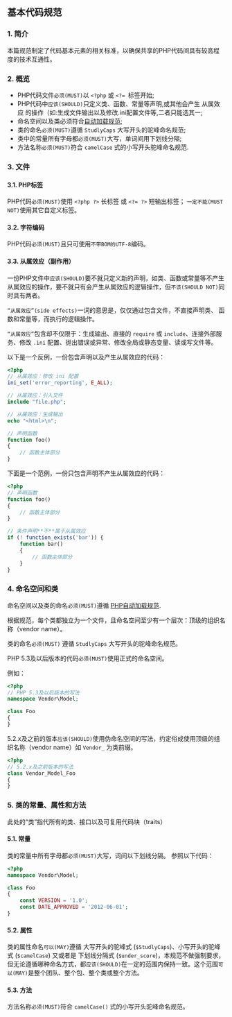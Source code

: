 ## 基本代码规范

### 1. 简介
本篇规范制定了代码基本元素的相关标准，以确保共享的PHP代码间具有较高程度的技术互通性。

### 2. 概览

- PHP代码文件`必须(MUST)`以 `<?php` 或 `<?= `标签开始;
- PHP代码中`应该(SHOULD)`只定义类、函数、常量等声明,或其他会产生 从属效应 的操作（如:生成文件输出以及修改.ini配置文件等,二者只能选其一;
- 命名空间以及类必须符合[自动加载规范](php-psr-4.md);
- 类的命名`必须(MUST)`遵循 `StudlyCaps` 大写开头的驼峰命名规范;
- 类中的常量所有字母都`必须(MUST)`大写，单词间用下划线分隔;
- 方法名称`必须(MUST)`符合 `camelCase` 式的小写开头驼峰命名规范.

### 3. 文件

#### 3.1. PHP标签
PHP代码`必须(MUST)`使用 `<?php ?>` 长标签 或 `<?= ?>` 短输出标签；
`一定不能(MUST NOT)`使用其它自定义标签。

#### 3.2. 字符编码
PHP代码`必须(MUST)`且只可使用`不带BOM的UTF-8`编码。

#### 3.3. 从属效应（副作用）
一份PHP文件中`应该(SHOULD)`要不就只定义新的声明，如类、函数或常量等不产生从属效应的操作，要不就只有会产生从属效应的逻辑操作，但`不该(SHOULD NOT)`同时具有两者。

`“从属效应”(side effects)`一词的意思是，仅仅通过包含文件，不直接声明类、
函数和常量等，而执行的逻辑操作。

`“从属效应”`包含却不仅限于：生成输出、直接的 `require` 或 `include`、连接外部服务、修改 `.ini` 配置、抛出错误或异常、修改全局或静态变量、读或写文件等。

以下是一个反例，一份包含声明以及产生从属效应的代码：

```PHP
<?php
// 从属效应：修改 ini 配置
ini_set('error_reporting', E_ALL);

// 从属效应：引入文件
include "file.php";

// 从属效应：生成输出
echo "<html>\n";

// 声明函数
function foo()
{
    // 函数主体部分
}
```

下面是一个范例，一份只包含声明不产生从属效应的代码：

```php
<?php
// 声明函数
function foo()
{
    // 函数主体部分
}

// 条件声明**不**属于从属效应
if (! function_exists('bar')) {
    function bar()
    {
        // 函数主体部分
    }
}
```

### 4. 命名空间和类
命名空间以及类的命名`必须(MUST)`遵循 [PHP自动加载规范](php-psr-4.md).

根据规范，每个类都独立为一个文件，且命名空间至少有一个层次：顶级的组织名称（vendor name）。

类的命名`必须(MUST)` 遵循 `StudlyCaps` 大写开头的驼峰命名规范。

PHP 5.3及以后版本的代码`必须(MUST)`使用正式的命名空间。

例如：

```php
<?php
// PHP 5.3及以后版本的写法
namespace Vendor\Model;

class Foo
{
}
```

5.2.x及之前的版本`应该(SHOULD)`使用伪命名空间的写法，约定俗成使用顶级的组织名称（vendor name）如 `Vendor_` 为类前缀。

```php
<?php
// 5.2.x及之前版本的写法
class Vendor_Model_Foo
{
}
```

### 5. 类的常量、属性和方法
此处的“类”指代所有的类、接口以及可复用代码块（traits）

#### 5.1. 常量
类的常量中所有字母都`必须(MUST)`大写，词间以下划线分隔。
参照以下代码：

```php
<?php
namespace Vendor\Model;

class Foo
{
    const VERSION = '1.0';
    const DATE_APPROVED = '2012-06-01';
}
```

#### 5.2. 属性
类的属性命名`可以(MAY)`遵循 大写开头的驼峰式 (`$StudlyCaps`)、小写开头的驼峰式 (`$camelCase`) 又或者是 下划线分隔式 (`$under_score`)，本规范不做强制要求，但无论遵循哪种命名方式，都`应该(SHOULD)`在一定的范围内保持一致。这个范围`可以(MAY)`是整个团队、整个包、整个类或整个方法。

#### 5.3. 方法
方法名称`必须(MUST)`符合 `camelCase()` 式的小写开头驼峰命名规范。